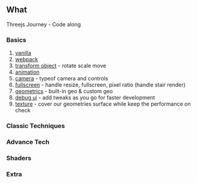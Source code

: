 ## What 
Threejs Journey - Code along

### Basics
1. [vanilla](https://github.com/rashiop/TJJ_chapter_1/tree/01_vanilla)
2. [webpack](https://github.com/rashiop/TJJ_chapter_1/tree/02_webpack)
3. [transform object](https://github.com/rashiop/TJJ_chapter_1/tree/03_transform_object) - rotate scale move
4. [animation](https://github.com/rashiop/TJJ_chapter_1/tree/04_animation)
5. [camera](https://github.com/rashiop/TJJ_chapter_1/tree/05_camera) - typeof camera and controls
6. [fullscreen](https://github.com/rashiop/TJJ_chapter_1/tree/06_fullscreen) - handle resize, fullscreen, pixel ratio (handle stair render)
7. [geometrics](https://github.com/rashiop/TJJ_chapter_1/tree/07_geometries) - built-in geo & custom geo
8. [debug ui](https://github.com/rashiop/TJJ_chapter_1/tree/08_debug-ui) - add tweaks as you go for faster development
9. [texture](https://github.com/rashiop/TJJ_chapter_1/tree/09_texture) - cover our geometries surface while keep the performance on check

### Classic Techniques
### Advance Tech
### Shaders
### Extra
